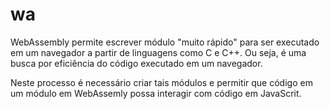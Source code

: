 # wa

WebAssembly permite escrever módulo "muito rápido" para ser executado em um navegador a partir de linguagens como C e C++. Ou seja, é uma busca por eficiência do código executado em um navegador.

Neste processo é necessário criar tais módulos e permitir que código em um módulo em WebAssemly possa interagir com código em JavaScrit.
